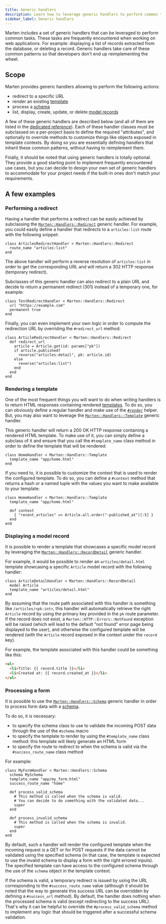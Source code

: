 ```yaml
---
title: Generic handlers
description: Learn how to leverage generic handlers to perform common tasks.
sidebar_label: Generic handlers
---
```


Marten includes a set of generic handlers that can be leveraged to perform common tasks. These tasks are frequently encountered when working on web applications. For example: displaying a list of records extracted from the database, or deleting a record. Generic handlers take care of these common patterns so that developers don't end up reimplementing the wheel.

## Scope

Marten provides generic handlers allowing to perform the following actions:

* redirect to a specific URL
* render an existing [template](../templates)
* process a [schema](../schemas)
* list, display, create, update, or delete [model records](../models-and-databases)

A few of these generic handlers are described below (and all of them are listed in the [dedicated reference](./reference/generic-handlers)). Each of these handler classes must be subclassed on a per-project basis to define the required "attributes", and optionally to override methods to customize things like objects exposed in template contexts. By doing so you are essentially defining handlers that inherit these common patterns, without having to reimplement them.

Finally, it should be noted that using generic handlers is totally optional. They provide a good starting point to implement frequently encountered use cases, but you can decide to design your own set of generic handlers to accommodate for your project needs if the built-in ones don't match your requirements.

## A few examples

### Performing a redirect

Having a handler that performs a redirect can be easily achieved by subclassing the [`Marten::Handlers::Redirect`](pathname:///api/0.3/Marten/Handlers/Redirect.html) generic handler. For example, you could easily define a handler that redirects to a `articles:list` route with the following snippet:

```crystal
class ArticlesRedirectHandler < Marten::Handlers::Redirect
  route_name "articles:list"
end
```

The above handler will perform a reverse resolution of `articles:list` in order to get the corresponding URL and will return a 302 HTTP response (temporary redirect).

Subclasses of this generic handler can also redirect to a plain URL and decide to return a permanent redirect (301) instead of a temporary one, for example:

```crystal
class TestRedirectHandler < Marten::Handlers::Redirect
  url "https://example.com"
  permanent true
end
```

Finally, you can even implement your own logic in order to compute the redirection URL by overriding the `#redirect_url` method:

```crystal
class ArticleRedirectHandler < Marten::Handlers::Redirect
  def redirect_url
    article = Article.get(id: params["pk"])
    if article.published?
      reverse("articles:detail", pk: article.id)
    else
      reverse("articles:list")
    end
  end
end
```

### Rendering a template

One of the most frequent things you will want to do when writing handlers is to return HTML responses containing rendered [templates](../templates). To do so, you can obviously define a regular handler and make use of the [`#render`](./introduction#render) helper. But, you may also want to leverage the [`Marten::Handlers::Template`](pathname:///api/0.3/Marten/Handlers/Template.html) generic handler.

This generic handler will return a 200 OK HTTP response containing a rendered HTML template. To make use of it, you can simply define a subclass of it and ensure that you call the `#template_name` class method in order to define the template that will be rendered:

```crystal
class HomeHandler < Marten::Handlers::Template
  template_name "app/home.html"
end
```

If you need to, it is possible to customize the context that is used to render the configured template. To do so, you can define a `#context` method that returns a hash or a named tuple with the values you want to make available to your template:

```crystal
class HomeHandler < Marten::Handlers::Template
  template_name "app/home.html"

  def context
    { "recent_articles" => Article.all.order("-published_at")[:5] }
  end
end
```

### Displaying a model record

It is possible to render a template that showcases a specific model record by leveraging the [`Marten::Handlers::RecordDetail`](pathname:///api/0.3/Marten/Handlers/RecordDetail.html) generic handler.

For example, it would be possible to render an `articles/detail.html` template showcasing a specific `Article` model record with the following handler:

```crystal
class ArticleDetailHandler < Marten::Handlers::RecordDetail
  model Article
  template_name "articles/detail.html"
end
```

By assuming that the route path associated with this handler is something like `/articles/<pk:int>`, this handler will automatically retrieve the right `Article` record by using the primary key provided in the `pk` route parameter. If the record does not exist, a `Marten::HTTP::Errors::NotFound` exception will be raised (which will lead to the default "not found" error page being displayed to the user), and otherwise the configured template will be rendered (with the `Article` record exposed in the context under the `record` key).

For example, the template associated with this handler could be something like this:

```html
<ul>
  <li>Title: {{ record.title }}</li>
  <li>Created at: {{ record.created_at }}</li>
</ul>
```

### Processing a form

It is possible to use the [`Marten::Handlers::Schema`](pathname:///api/0.3/Marten/Handlers/Schema.html) generic handler in order to process form data with a [schema](../schemas).

To do so, it is necessary:

* to specify the schema class to use to validate the incoming POST data through the use of the `#schema` macro
* to specify the template to render by using the `#template_name` class method: this template will likely generate an HTML form
* to specify the route to redirect to when the schema is valid via the `#success_route_name` class method

For example:

```crystal
class MyFormHandler < Marten::Handlers::Schema
  schema MySchema
  template_name "app/my_form.html"
  success_route_name "home"

  def process_valid_schema
    # This method is called when the schema is valid.
    # You can decide to do something with the validated data...
    super
  end

  def process_invalid_schema
    # This method is called when the schema is invalid.
    super
  end
end
```

By default, such a handler will render the configured template when the incoming request is a GET or for POST requests if the data cannot be validated using the specified schema (in that case, the template is expected to use the invalid schema to display a form with the right errored inputs). The specified template can have access to the configured schema through the use of the `schema` object in the template context.

If the schema is valid, a temporary redirect is issued by using the URL corresponding to the `#success_route_name` value (although it should be noted that the way to generate this success URL can be overridden by defining a `#success_url` method). By default, the handler does nothing when the processed schema is valid (except redirecting to the success URL). That's why it can be helpful to override the `#process_valid_schema` method to implement any logic that should be triggered after a successful schema validation.
